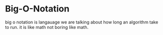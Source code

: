 # Big-O-Notation
big o notation is langauage we are talking about how long an algorithm take to run. it is like math not boring like math.
